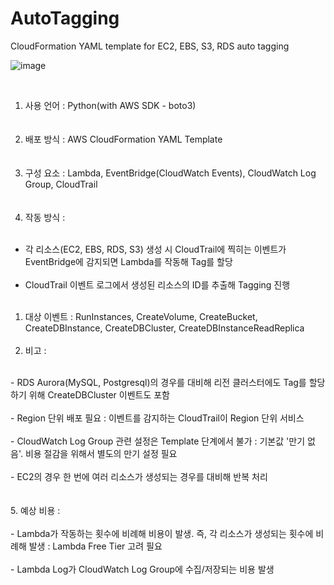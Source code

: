 # AutoTagging
CloudFormation YAML template for EC2, EBS, S3, RDS auto tagging
<br>

![image](https://github.com/ballenabox/AWSAutoTagging/assets/47315562/d0d3c376-2133-4b1e-b23e-470908ae1e79)

<br>

1. 사용 언어 : Python(with AWS SDK - boto3)
<br><br><br>
2. 배포 방식 : AWS CloudFormation YAML Template
<br><br><br>
3. 구성 요소 : Lambda, EventBridge(CloudWatch Events), CloudWatch Log Group, CloudTrail
<br><br><br>
4. 작동 방식 : 
<br><br>
  - 각 리소스(EC2, EBS, RDS, S3) 생성 시 CloudTrail에 찍히는 이벤트가 EventBridge에 감지되면 Lambda를 작동해 Tag를 할당
<br><br>
  - CloudTrail 이벤트 로그에서 생성된 리소스의 ID를 추출해 Tagging 진행
<br><br>
  1) 대상 이벤트 : RunInstances, CreateVolume, CreateBucket, CreateDBInstance, CreateDBCluster, CreateDBInstanceReadReplica
<br><br>
  2) 비고 : 
<br>
    - RDS Aurora(MySQL, Postgresql)의 경우를 대비해 리전 클러스터에도 Tag를 할당하기 위해 CreateDBCluster 이벤트도 포함
<br><br>
    - Region 단위 배포 필요 : 이벤트를 감지하는 CloudTrail이 Region 단위 서비스
<br><br>
    - CloudWatch Log Group 관련 설정은 Template 단계에서 불가 : 기본값 '만기 없음'. 비용 절감을 위해서 별도의 만기 설정 필요
<br><br>
    - EC2의 경우 한 번에 여러 리소스가 생성되는 경우를 대비해 반복 처리
<br><br><br>
5. 예상 비용 : 
<br><br>
  - Lambda가 작동하는 횟수에 비례해 비용이 발생. 즉, 각 리소스가 생성되는 횟수에 비례해 발생 : Lambda Free Tier 고려 필요
<br><br>
  - Lambda Log가 CloudWatch Log Group에 수집/저장되는 비용 발생<br><br>
  
